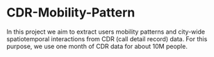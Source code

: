# CDR-Mobility-Pattern
In this project we aim to extract users mobility patterns and city-wide spatiotemporal interactions from CDR (call detail record) data. For this purpose, we use one month of CDR data for about 10M people.
